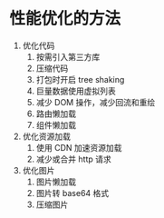 # 性能优化的方法

1. 优化代码
   1. 按需引入第三方库
   2. 压缩代码
   3. 打包时开启 tree shaking
   4. 巨量数据使用虚拟列表
   5. 减少 DOM 操作，减少回流和重绘
   6. 路由懒加载
   7. 组件懒加载
2. 优化资源加载
   1. 使用 CDN 加速资源加载
   2. 减少或合并 http 请求
3. 优化图片
   1. 图片懒加载
   2. 图片转 base64 格式
   3. 压缩图片
